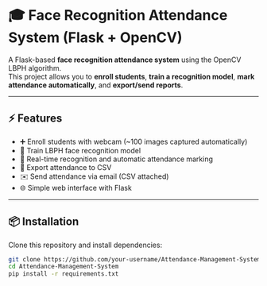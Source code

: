 # 🎓 Face Recognition Attendance System (Flask + OpenCV)

A Flask-based **face recognition attendance system** using the OpenCV LBPH algorithm.  
This project allows you to **enroll students**, **train a recognition model**, **mark attendance automatically**, and **export/send reports**.

---

## ⚡ Features
- ➕ Enroll students with webcam (~100 images captured automatically)
- 🧠 Train LBPH face recognition model
- 📸 Real-time recognition and automatic attendance marking
- 📂 Export attendance to CSV
- ✉️ Send attendance via email (CSV attached)
- 🌐 Simple web interface with Flask

---

## 📦 Installation

Clone this repository and install dependencies:

```bash
git clone https://github.com/your-username/Attendance-Management-System.git
cd Attendance-Management-System
pip install -r requirements.txt

